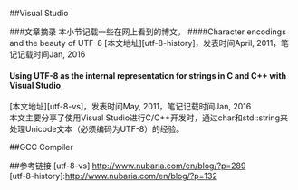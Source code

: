 ##Visual Studio

###文章摘录
本小节记载一些在网上看到的博文。
####Character encodings and the beauty of UTF-8
[本文地址][utf-8-history]，发表时间April, 2011，笔记记载时间Jan, 2016  

#### Using UTF-8 as the internal representation for strings in C and C++ with Visual Studio
[本文地址][utf-8-vs]，发表时间May, 2011，笔记记载时间Jan, 2016  
本文主要分享了使用Visual Studio进行C/C++开发时，通过char和std::string来处理Unicode文本（必须编码为UTF-8）的经验。


##GCC Compiler

##参考链接
[utf-8-vs]:http://www.nubaria.com/en/blog/?p=289  
[utf-8-history]:http://www.nubaria.com/en/blog/?p=132